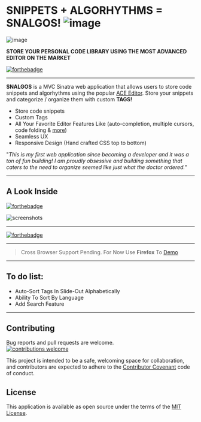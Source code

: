 # SNIPPETS  +  ALGORHYTHMS  =  SNALGOS! ![image](https://i.imgur.com/r6MR13i.png)

![image](https://i.imgur.com/01FbpD1.png)

**STORE YOUR PERSONAL CODE LIBRARY USING THE MOST ADVANCED EDITOR ON THE MARKET**

[![forthebadge](https://forthebadge.com/images/badges/just-plain-nasty.svg)](https://forthebadge.com)

---
**SNALGOS** is a MVC Sinatra web application that allows users to store code snippets and algorhythms using the popular [ACE Editor](https://ace.c9.io). Store your snippets and categorize / organize them with custom **TAGS!**

- Store code snippets 
- Custom Tags
- All Your Favorite Editor Features Like (auto-completion, multiple cursors, code folding & [more](https://ace.c9.io))
- Seamless UX
- Responsive Design (Hand crafted CSS top to bottom)


"*This is my first web application since becoming a developer and it was a ton of fun building! I am proudly obsessive and building something that caters to the need to organize seemed like just what the doctor ordered.*"

---
## A Look Inside
[![forthebadge](http://forthebadge.com/images/badges/thats-how-they-get-you.svg)](http://forthebadge.com)

![screenshots](https://i.imgur.com/aEV3wL8.gif)

---

[![forthebadge](http://forthebadge.com/images/badges/check-it-out.svg)](http://forthebadge.com)

---
> Cross Browser Support Pending. For Now Use **Firefox** To [Demo](http://snalgos.us-east-2.elasticbeanstalk.com/)

---
## To do list:
* Auto-Sort Tags In Slide-Out Alphabetically
* Ability To Sort By Language
* Add Search Feature

    
---
## Contributing

Bug reports and pull requests are welcome.  
[![contributions welcome](https://img.shields.io/badge/Contributions%20/%20Feedback%20/%20Requests-welcome-blue.svg?style=flat)](https://github.com/AlphaDaniel/snalgos/issues)

This project is intended to be a safe, welcoming space for collaboration, and contributors are expected to adhere to the [Contributor Covenant](http://contributor-covenant.org) code of conduct.

## License

This application is available as open source under the terms of the [MIT License](https://opensource.org/licenses/MIT).